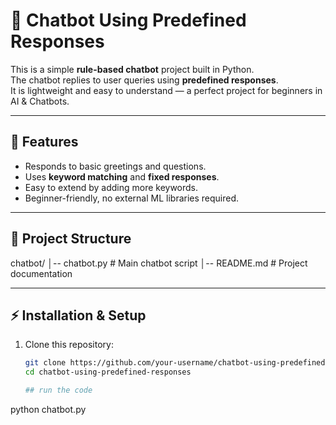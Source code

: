 # 🤖 Chatbot Using Predefined Responses

This is a simple **rule-based chatbot** project built in Python.  
The chatbot replies to user queries using **predefined responses**.  
It is lightweight and easy to understand — a perfect project for beginners in AI & Chatbots.  

---

## 📌 Features
- Responds to basic greetings and questions.  
- Uses **keyword matching** and **fixed responses**.  
- Easy to extend by adding more keywords.  
- Beginner-friendly, no external ML libraries required.  

---

## 📂 Project Structure
chatbot/
│-- chatbot.py # Main chatbot script
│-- README.md # Project documentation

---

## ⚡ Installation & Setup
1. Clone this repository:
   ```bash
   git clone https://github.com/your-username/chatbot-using-predefined-responses.git
   cd chatbot-using-predefined-responses

   ## run the code
python chatbot.py
